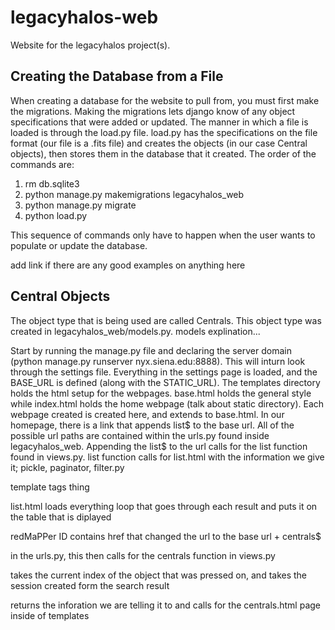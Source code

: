 # legacyhalos-web
Website for the legacyhalos project(s).


## Creating the Database from a File
When creating a database for the website to pull from, you must first make the migrations. Making the migrations lets django know of any object specifications that were added or updated. 
The manner in which a file is loaded is through the load.py file. load.py has the specifications on the file format (our file is a .fits file) and creates the objects (in our case Central objects), then stores them in the database that it created.
The order of the commands are:
1. rm db.sqlite3
2. python manage.py makemigrations legacyhalos_web
3. python manage.py migrate
4. python load.py

This sequence of commands only have to happen when the user wants to populate or update the database.

add link if there are any good examples on anything here 

## Central Objects
The object type that is being used are called Centrals. This object type was created in legacyhalos_web/models.py.
models explination...

Start by running the manage.py file and declaring the server domain (python manage.py runserver nyx.siena.edu:8888).
This will inturn look through the settings file. Everything in the settings page is loaded, and the BASE_URL is defined (along with the STATIC_URL). The templates directory holds the html setup for the webpages. base.html holds the general style while index.html holds the home webpage (talk about static directory). Each webpage created is created here, and extends to base.html. In our homepage, there is a link that appends list$ to the base url. All of the possible url paths are contained within the urls.py found inside legacyhalos_web. Appending the list$ to the url calls for the list function found in views.py. 
list function calls for list.html with the information we give it; pickle, paginator, filter.py

template tags thing

list.html loads everything loop that goes through each result and puts it on the table that is diplayed

redMaPPer ID contains href that changed the url to the base url + centrals$ 

in the urls.py, this then calls for the centrals function in views.py

takes the current index of the object that was pressed on, and takes the session created form the search result

returns the inforation we are telling it to and calls for the centrals.html page inside of templates
